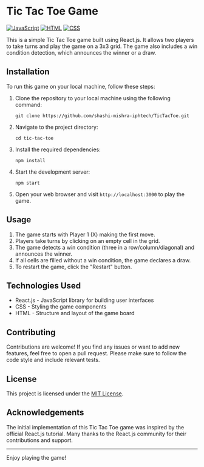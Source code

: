 # Tic Tac Toe Game
[![JavaScript](https://img.shields.io/badge/javascript-%2320232a.svg?style=for-the-badge&logo=javascript&logoColor=%23F7DF1E)](https://developer.mozilla.org/en-US/docs/Web/JavaScript)
[![HTML](https://img.shields.io/badge/html-%2320232a.svg?style=for-the-badge&logo=html5&logoColor=%23E34F26)](https://developer.mozilla.org/en-US/docs/Web/HTML)
[![CSS](https://img.shields.io/badge/css-%2320232a.svg?style=for-the-badge&logo=css3&logoColor=%231572B6)](https://developer.mozilla.org/en-US/docs/Web/CSS)


This is a simple Tic Tac Toe game built using React.js. It allows two players to take turns and play the game on a 3x3 grid. The game also includes a win condition detection, which announces the winner or a draw.

## Installation

To run this game on your local machine, follow these steps:

1. Clone the repository to your local machine using the following command:

   ```shell
   git clone https://github.com/shashi-mishra-iphtech/TicTacToe.git
   ```

2. Navigate to the project directory:

   ```shell
   cd tic-tac-toe
   ```

3. Install the required dependencies:

   ```shell
   npm install
   ```

4. Start the development server:

   ```shell
   npm start
   ```

5. Open your web browser and visit `http://localhost:3000` to play the game.

## Usage

1. The game starts with Player 1 (X) making the first move.
2. Players take turns by clicking on an empty cell in the grid.
3. The game detects a win condition (three in a row/column/diagonal) and announces the winner.
4. If all cells are filled without a win condition, the game declares a draw.
5. To restart the game, click the "Restart" button.

## Technologies Used

- React.js - JavaScript library for building user interfaces
- CSS - Styling the game components
- HTML - Structure and layout of the game board

## Contributing

Contributions are welcome! If you find any issues or want to add new features, feel free to open a pull request. Please make sure to follow the code style and include relevant tests.

## License

This project is licensed under the [MIT License](LICENSE).

## Acknowledgements

The initial implementation of this Tic Tac Toe game was inspired by the official React.js tutorial. Many thanks to the React.js community for their contributions and support.

---

Enjoy playing the game!
